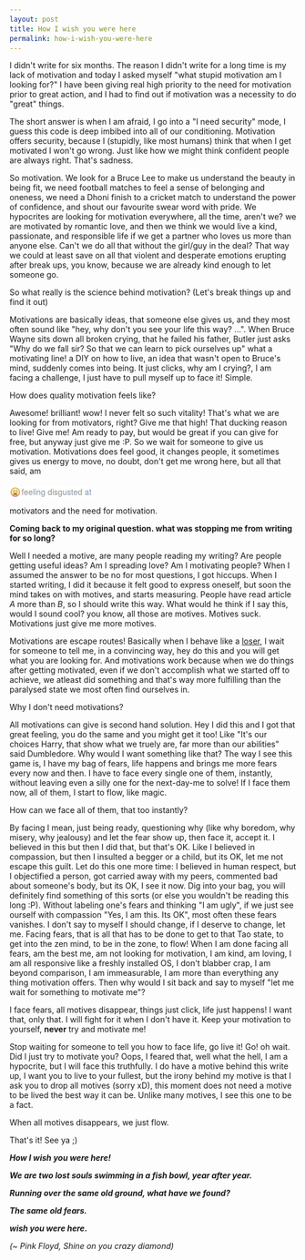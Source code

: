 ```yaml
---
layout: post
title: How I wish you were here
permalink: how-i-wish-you-were-here
---
```


I didn't write for six months. The reason I didn't write for a long time is my lack of motivation and today I asked myself "what stupid motivation am I looking for?" I have been giving real high priority to the need for motivation prior to great action, and I had to find out if motivation was a necessity to do "great" things.

The short answer is when I am afraid, I go into a "I need security" mode, I guess this code is deep imbibed into all of our conditioning. Motivation offers security, because I (stupidly, like most humans) think that when I get motivated I won't go wrong. Just like how we might think confident people are always right. That's sadness.

So motivation. We look for a Bruce Lee to make us understand the beauty in being fit, we need football matches to feel a sense of belonging and oneness, we need a Dhoni finish to a cricket match to understand the power of confidence, and shout our favourite swear word with pride. We hypocrites are looking for motivation everywhere, all the time, aren't we? we are motivated by romantic love, and then we think we would live a kind, passionate, and responsible life if we get a partner who loves us more than anyone else. Can't we do all that without the girl/guy in the deal? That way we could at least save on all that violent and desperate emotions erupting after break ups, you know, because we are already kind enough to let someone go.

<p class="message">
So what really is the science behind motivation?
(Let's break things up and find it out)
</p>

Motivations are basically ideas, that someone else gives us, and they most often sound like "hey, why don't you see your life this way? ...". When Bruce Wayne sits down all broken crying, that he failed his father, Butler just asks "Why do we fall sir? So that we can learn to pick ourselves up" what a motivating line! a DIY on how to live, an idea that wasn't open to Bruce's mind, suddenly comes into being. It just clicks, why am I crying?, I am facing a challenge, I just have to pull myself up to face it! Simple.

<p class="message">
How does quality motivation feels like?
</p>

Awesome! brilliant! wow! I never felt so such vitality! That's what we are looking for from motivators, right? Give me that high! That ducking reason to live! Give me! Am ready to pay, but would be great if you can give for free, but anyway just give me :P. So we wait for someone to give us motivation. Motivations does feel good, it changes people, it sometimes gives us energy to move, no doubt, don't get me wrong here, but all that said, am

<img src="./imgs/feeling_disgusted_at.png" alt="feeling disgusted at" align="middle">

motivators and the need for motivation.

**Coming back to my original question. what was stopping me from writing for so long?**

Well I needed a motive, are many people reading my writing? Are people getting useful ideas? Am I spreading love? Am I motivating people? When I assumed the answer to be no for most questions, I got hiccups. When I started writing, I did it because it felt good to express oneself, but soon the mind takes on with motives, and starts measuring. People have read article *A* more than *B*, so I should write this way. What would he think if I say this, would I sound cool? you know, all those are motives. Motives suck. Motivations just give me more motives.

Motivations are escape routes! Basically when I behave like a [loser](http://www.urbandictionary.com/define.php?term=loser), I wait for someone to tell me, in a convincing way, hey do this and you will get what you are looking for. And motivations work because when we do things after getting motivated, even if we don't accomplish what we started off to achieve, we atleast did something and that's way more fulfilling than the paralysed state we most often find ourselves in.

<p class="message">
Why I don't need motivations?
</p>

All motivations can give is second hand solution. Hey I did this and I got that great feeling, you do the same and you might get it too! Like "It's our choices Harry, that show what we truely are, far more than our abilities" said Dumbledore. Why would I want something like that? The way I see this game is, I have my bag of fears, life happens and brings me more fears every now and then. I have to face every single one of them, instantly, without leaving even a silly one for the next-day-me to solve! If I face them now, all of them, I start to flow, like magic.

<p class="message">
How can we face all of them, that too instantly?
</p>

By facing I mean, just being ready, questioning why (like why boredom, why misery, why jealousy) and let the fear show up, then face it, accept it. I believed in this but then I did that, but that's OK. Like I believed in compassion, but then I insulted a begger or a child, but its OK, let me not escape this guilt. Let do this one more time: I believed in human respect, but I objectified a person, got carried away with my peers, commented bad about someone's body, but its OK, I see it now. Dig into your bag, you will definitely find something of this sorts (or else you wouldn't be reading this long :P). Without labeling one's fears and thinking "I am ugly", if we just see ourself with compassion "Yes, I am this. Its OK", most often these fears vanishes. I don't say to myself I should change, if I deserve to change, let me. Facing fears, that is all that has to be done to get to that Tao state, to get into the zen mind, to be in the zone, to flow! When I am done facing all fears, am the best me, am not looking for motivation, I am kind, am loving, I am all responsive like a freshly installed OS, I don't blabber crap, I am beyond comparison, I am immeasurable, I am more than everything any thing motivation offers. Then why would I sit back and say to myself "let me wait for something to motivate me"?

I face fears, all motives disappear, things just click, life just happens! I want that, only that. I will fight for it when I don't have it. Keep your motivation to yourself, **never** try and motivate me!

Stop waiting for someone to tell you how to face life, go live it! Go! oh wait. Did I just try to motivate you? Oops, I feared that, well what the hell, I am a hypocrite, but I will face this truthfully. I do have a motive behind this write up, I want you to live to your fullest, but the irony behind my motive is that I ask you to drop all motives (sorry xD), this moment does not need a motive to be lived the best way it can be. Unlike many motives, I see this one to be a fact.

<p class="message">
When all motives disappears, we just flow.  
</p>

That's it! See ya ;)

***How I wish you were here!***

***We are two lost souls swimming in a fish bowl, year after year.***

***Running over the same old ground, what have we found?***

***The same old fears.***

***wish you were here.***

*(~ Pink Floyd, Shine on you crazy diamond)*
